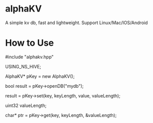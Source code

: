 # alphaKV
A simple kv db, fast and lightweight. Support Linux/Mac/IOS/Android

# How to Use
#include "alphakv.hpp"

USING_NS_HIVE;

AlphaKV* pKey = new AlphaKV();

bool result = pKey->openDB("mydb");

result = pKey->set(key, keyLength, value, valueLength);

uint32 valueLength;

char* ptr = pKey->get(key, keyLength, &valueLength);


